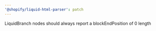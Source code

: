 ```yaml
---
'@shopify/liquid-html-parser': patch
---
```


LiquidBranch nodes should always report a blockEndPosition of 0 length
